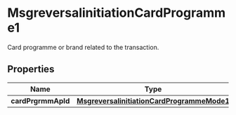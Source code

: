 

# MsgreversalinitiationCardProgramme1

Card programme or brand related to the transaction.
## Properties

Name | Type | Description | Notes
------------ | ------------- | ------------- | -------------
**cardPrgrmmApld** | [**MsgreversalinitiationCardProgrammeMode1**](MsgreversalinitiationCardProgrammeMode1.md) |  |  [optional]



